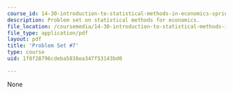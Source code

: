 ```yaml
---
course_id: 14-30-introduction-to-statistical-methods-in-economics-spring-2009
description: Problem set on statistical methods for economics.
file_location: /coursemedia/14-30-introduction-to-statistical-methods-in-economics-spring-2009/1f8f28796cdeba5838ea347f53143bd0_MIT14_30s09_pset07.pdf
file_type: application/pdf
layout: pdf
title: 'Problem Set #7'
type: course
uid: 1f8f28796cdeba5838ea347f53143bd0

---
```

None